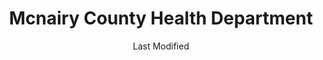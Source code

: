 ---
layout: location-page
date: Last Modified
description: "Local COVID-19 testing is available at Mcnairy County Health Department in Selmer, Tennessee, USA."
permalink: "locations/tennessee/selmer/mcnairy-county-health-department/"
tags:
  - locations
  - tennessee
title: Mcnairy County Health Department
uniqueName: mcnairy-county-health-department
state: Tennessee
stateAbbr: TN
hood: "Selmer"
address: "725 East Poplar Ave"
city: "Selmer"
zip: "38375"
zipsNearby: "38310 38001 38002 38220 38311 38313 38006 38315 38008 38012 38318 38321 38393 38324 38425 38017 38027 38450 38326 38021 38327 38452 38329 38391 38028 38332 38334 38336 38337 38036 38338 38039 38339 38340 38377 38042 38341 38044 38343 38344 38345 38346 38463 38347 38301 38302 38303 38305 38308 38314 38045 38046 38348 38351 37096 37097 38352 38471 38235 38010 38049 38050 38355 38356 38392 38357 38052 38358 38359 38361 38057 38362 38048 38060 38475 38328 38363 38365 38366 38061 38367 38368 38066 38370 38371 38067 38372 38374 38375 38376 38068 38378 38069 38379 38380 38381 38382 38258 38485 38486 38387 38075 38388 38076 38390 35616 35617 35630 35631 35632 35633 35634 35661 35662 35582 35660 35674 35677 38603 38824 38827 38610 38828 38829 38859 38833 38834 38835 38838 38625 38841 38627 38629 38846 38847 38849 38633 38634 38635 38649 38852 38642 38855 38856 38647 38857 38650 38652 38659 38661 38865 38663 38866 38869 38674 38873 38679 38683 38685 38880" 
mapUrl: "http://maps.apple.com/?q=Mcnairy+County+Health+Department&address=725+East+Poplar+Ave,Selmer,Tennessee,38375"
locationType: Walk-in
phone: "731-645-3473"
website: "undefined"
onlineBooking: undefined
closed: undefined
closedUpdate: April 22nd, 2020
notes: "Open to all. Free."
days: Weekdays
hours: 9AM-Noon
ctaMessage: Call 731-645-3473
ctaUrl: "tel:731-645-3473"
---